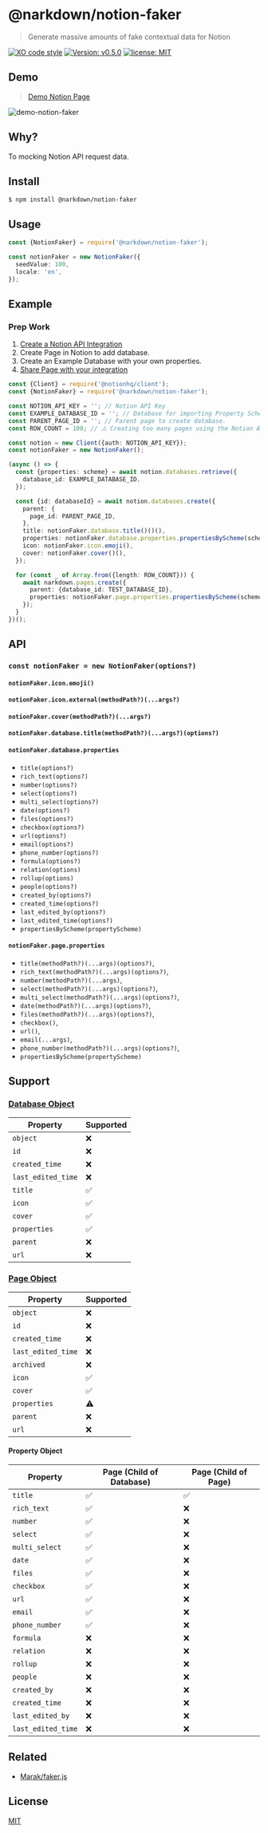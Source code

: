 # @narkdown/notion-faker

> Generate massive amounts of fake contextual data for Notion

[![XO code style](https://img.shields.io/badge/code_style-XO-5ed9c7.svg)](https://github.com/xojs/xo)
[![Version: v0.5.0](https://img.shields.io/badge/Version-v0.5.0-green)](https://github.com/narkdown/notion-faker/releases/tag/v0.5.0)
[![license: MIT](https://img.shields.io/badge/license-MIT-green.svg)](./LICENSE)

## Demo

> [Demo Notion Page](https://narkdown.notion.site/25c28416474b4419bb57ba2e336041e7?v=f8248b338b8e44e59abb4069ff62572a)

![demo-notion-faker](https://user-images.githubusercontent.com/48426991/142585741-840b4908-4bb2-49a0-9313-acef24ece95a.gif)

## Why?

To mocking Notion API request data.

## Install

```
$ npm install @narkdown/notion-faker
```

## Usage

```typescript
const {NotionFaker} = require('@narkdown/notion-faker');

const notionFaker = new NotionFaker({
  seedValue: 100,
  locale: 'en',
});
```

## Example

### Prep Work

1. [Create a Notion API Integration](https://developers.notion.com/docs#step-1-create-an-integration)
2. Create Page in Notion to add database.
3. Create an Example Database with your own properties.
4. [Share Page with your integration](https://developers.notion.com/docs#step-1-create-an-integration)

```typescript
const {Client} = require('@notionhq/client');
const {NotionFaker} = require('@narkdown/notion-faker');

const NOTION_API_KEY = ''; // Notion API Key
const EXAMPLE_DATABASE_ID = ''; // Database for importing Property Scheme.
const PARENT_PAGE_ID = ''; // Parent page to create database.
const ROW_COUNT = 100; // ⚠️ Creating too many pages using the Notion API is a heavy task.

const notion = new Client({auth: NOTION_API_KEY});
const notionFaker = new NotionFaker();

(async () => {
  const {properties: scheme} = await notion.databases.retrieve({
    database_id: EXAMPLE_DATABASE_ID,
  });

  const {id: databaseId} = await notion.databases.create({
    parent: {
      page_id: PARENT_PAGE_ID,
    },
    title: notionFaker.database.title()()(),
    properties: notionFaker.database.properties.propertiesByScheme(scheme),
    icon: notionFaker.icon.emoji(),
    cover: notionFaker.cover()(),
  });

  for (const _ of Array.from({length: ROW_COUNT})) {
    await narkdown.pages.create({
      parent: {database_id: TEST_DATABASE_ID},
      properties: notionFaker.page.properties.propertiesByScheme(scheme),
    });
  }
})();
```

## API

### `const notionFaker = new NotionFaker(options?)`

#### `notionFaker.icon.emoji()`

#### `notionFaker.icon.external(methodPath?)(...args?)`

#### `notionFaker.cover(methodPath?)(...args?)`

#### `notionFaker.database.title(methodPath?)(...args?)(options?)`

#### `notionFaker.database.properties`

- `title(options?)`
- `rich_text(options?)`
- `number(options?)`
- `select(options?)`
- `multi_select(options?)`
- `date(options?)`
- `files(options?)`
- `checkbox(options?)`
- `url(options?)`
- `email(options?)`
- `phone_number(options?)`
- `formula(options?)`
- `relation(options)`
- `rollup(options)`
- `people(options?)`
- `created_by(options?)`
- `created_time(options?)`
- `last_edited_by(options?)`
- `last_edited_time(options?)`
- `propertiesByScheme(propertyScheme)`

#### `notionFaker.page.properties`

- `title(methodPath?)(...args)(options?)`,
- `rich_text(methodPath?)(...args)(options?)`,
- `number(methodPath?)(...args)`,
- `select(methodPath?)(...args)(options?)`,
- `multi_select(methodPath?)(...args)(options?)`,
- `date(methodPath?)(...args)(options?)`,
- `files(methodPath?)(...args)(options?)`,
- `checkbox()`,
- `url()`,
- `email(...args)`,
- `phone_number(methodPath?)(...args)(options?)`,
- `propertiesByScheme(propertyScheme)`

## Support

### [Database Object](https://developers.notion.com/reference/database)

| Property           | Supported |
| ------------------ | --------- |
| `object`           | ❌        |
| `id`               | ❌        |
| `created_time`     | ❌        |
| `last_edited_time` | ❌        |
| `title`            | ✅        |
| `icon`             | ✅        |
| `cover`            | ✅        |
| `properties`       | ✅        |
| `parent`           | ❌        |
| `url`              | ❌        |

### [Page Object](https://developers.notion.com/reference/page)

| Property           | Supported |
| ------------------ | --------- |
| `object`           | ❌        |
| `id`               | ❌        |
| `created_time`     | ❌        |
| `last_edited_time` | ❌        |
| `archived`         | ❌        |
| `icon`             | ✅        |
| `cover`            | ✅        |
| `properties`       | ⚠️        |
| `parent`           | ❌        |
| `url`              | ❌        |

#### Property Object

| Property           | Page (Child of Database) | Page (Child of Page) |
| ------------------ | ------------------------ | -------------------- |
| `title`            | ✅                       | ✅                   |
| `rich_text`        | ✅                       | ❌                   |
| `number`           | ✅                       | ❌                   |
| `select`           | ✅                       | ❌                   |
| `multi_select`     | ✅                       | ❌                   |
| `date`             | ✅                       | ❌                   |
| `files`            | ✅                       | ❌                   |
| `checkbox`         | ✅                       | ❌                   |
| `url`              | ✅                       | ❌                   |
| `email`            | ✅                       | ❌                   |
| `phone_number`     | ✅                       | ❌                   |
| `formula`          | ❌                       | ❌                   |
| `relation`         | ❌                       | ❌                   |
| `rollup`           | ❌                       | ❌                   |
| `people`           | ❌                       | ❌                   |
| `created_by`       | ❌                       | ❌                   |
| `created_time`     | ❌                       | ❌                   |
| `last_edited_by`   | ❌                       | ❌                   |
| `last_edited_time` | ❌                       | ❌                   |

## Related

- [Marak/faker.js](https://github.com/Marak/faker.js)

## License

[MIT](LICENSE)
